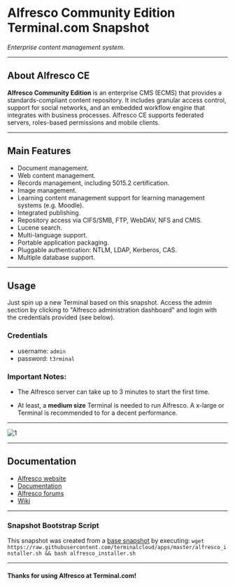 # **Alfresco Community Edition** Terminal.com Snapshot

*Enterprise content management system.*

---

## About Alfresco CE

**Alfresco Community Edition** is an enterprise CMS (ECMS) that provides a standards-compliant content repository. It includes granular access control, support for social networks, and an embedded workflow engine that integrates with business processes. Alfresco CE supports federated servers, roles-based permissions and mobile clients.

---

## Main Features

- Document management.
- Web content management.
- Records management, including 5015.2 certification.
- Image management.
- Learning content management support for learning management systems (e.g. Moodle).
- Integrated publishing.
- Repository access via CIFS/SMB, FTP, WebDAV, NFS and CMIS.
- Lucene search.
- Multi-language support.
- Portable application packaging.
- Pluggable authentication: NTLM, LDAP, Kerberos, CAS.
- Multiple database support.

---

## Usage

Just spin up a new Terminal based on this snapshot. Access the admin section by clicking to "Alfresco administration dashboard" and login with the credentials provided (see below).

### Credentials

- username: `admin`
- password: `t3rminal`

### Important Notes:
- The Alfresco server can take up to 3 minutes to start the first time.

- At least, a **medium size** Terminal is needed to run Alfresco. A x-large or Terminal is recommended to for a decent performance.


---

![1](http://www.componize.com/storage/Alfresco.png)

---

## Documentation

- [Alfresco website](http://www.alfresco.com/products/community)
- [Documentation](http://docs.alfresco.com/community/concepts/welcome-infocenter_community.html)
- [Alfresco forums](http://forums.alfresco.com/)
- [Wiki](http://wiki.alfresco.com/wiki/Main_Page)

---

### Snapshot Bootstrap Script

This snapshot was created from a [base snapshot](https://www.terminal.com/tiny/FzpHiTXG1K) by executing:
`wget https://raw.githubusercontent.com/terminalcloud/apps/master/alfresco_installer.sh && bash alfresco_installer.sh`

---

#### Thanks for using Alfresco at Terminal.com!
